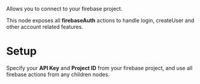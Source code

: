 Allows you to connect to your firebase project.

This node exposes all **firebaseAuth** actions to handle login, createUser and other account related features.

# Setup

Specify your **API Key** and **Project ID** from your firebase project, and use all firebase actions from any children nodes.